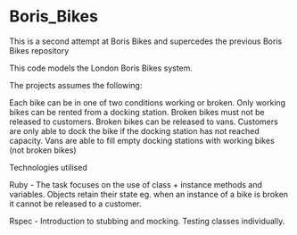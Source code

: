 Boris_Bikes
===========

This is a second attempt at Boris Bikes and supercedes the previous Boris Bikes repository

This code models the London Boris Bikes system.

The projects assumes the following:

Each bike can be in one of two conditions working or broken. Only working bikes can be rented from a docking station. Broken bikes must not be released to customers. Broken bikes can be released to vans. Customers are only able to dock the bike if the docking station has not reached capacity. Vans are able to fill empty docking stations with working bikes (not broken bikes)

Technologies utilised

Ruby - The task focuses on the use of class + instance methods and variables. Objects retain their state eg. when an instance of a bike is broken it cannot be released to a customer.

Rspec - Introduction to stubbing and mocking. Testing classes individually.
